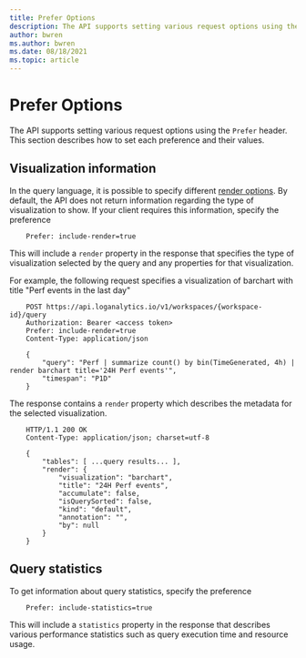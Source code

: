 ```yaml
---
title: Prefer Options
description: The API supports setting various request options using the Prefer header. This section describes how to set each preference and their values.
author: bwren
ms.author: bwren
ms.date: 08/18/2021
ms.topic: article
---
```

# Prefer Options

The API supports setting various request options using the `Prefer` header. This section describes how to set each preference and their values.

## Visualization information

In the query language, it is possible to specify different [render options](https://docs.loganalytics.io/docs/Language-Reference/Tabular-operators/render-operator). By default, the API does not return information regarding the type of visualization to show. If your client requires this information, specify the preference

```
    Prefer: include-render=true
```

This will include a `render` property in the response that specifies the type of visualization selected by the query and any properties for that visualization.

For example, the following request specifies a visualization of barchart with title "Perf events in the last day"

```
    POST https://api.loganalytics.io/v1/workspaces/{workspace-id}/query
    Authorization: Bearer <access token>
    Prefer: include-render=true
    Content-Type: application/json
    
    {
        "query": "Perf | summarize count() by bin(TimeGenerated, 4h) | render barchart title='24H Perf events'",
        "timespan": "P1D"
    }
```

The response contains a `render` property which describes the metadata for the selected visualization.

```
    HTTP/1.1 200 OK
    Content-Type: application/json; charset=utf-8
    
    {
        "tables": [ ...query results... ],
        "render": {
            "visualization": "barchart",
            "title": "24H Perf events",
            "accumulate": false,
            "isQuerySorted": false,
            "kind": "default",
            "annotation": "",
            "by": null
        }
    }
```

## Query statistics

To get information about query statistics, specify the preference

```
    Prefer: include-statistics=true
```

This will include a `statistics` property in the response that describes various performance statistics such as query execution time and resource usage.
